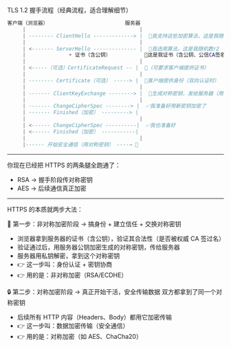 TLS 1.2 握手流程（经典流程，适合理解细节）

```lua
客户端（浏览器）                         服务器
     |                                     |
     | -------- ClientHello -------------> |  🧊我支持这些加密算法，这是我随机数r1
     |                                     |
     | <------- ServerHello -------------- |  🧊我选用算法，这是我随机数r2
     |              + 证书（含公钥）           📜这是我证书（含公钥、公信CA签名）
     |                                     |
     | <-----（可选）CertificateRequest -- |  🤵（可要求客户端提供证书）
     |                                     |
     | -------- Certificate（可选） -----> |  📜客户端提供身份（双向认证时）
     |                                     |
     | ------- ClientKeyExchange --------> |  🧬生成对称密钥，发给服务器（用公钥加密）
     |                                     |
     | ------- ChangeCipherSpec --------> |  ✅我准备好用新密钥加密了
     | ------- Finished（加密） ---------> |
     |                                     |
     | <------ ChangeCipherSpec ----------|  ✅我也准备好
     | <------ Finished（加密） -----------|
     |                                     |
     |------ 开始安全通信（用对称密钥） ----→ 💬
```

---

你现在已经把 HTTPS 的两条腿全跑通了：

- RSA → 握手阶段传对称密钥
- AES → 后续通信真正加密

---

HTTPS 的本质就两步大法：

🔐 第一步：非对称加密阶段 → 搞身份 + 建立信任 + 交换对称密钥

- 浏览器拿到服务器的证书（含公钥），验证其合法性（是否被权威 CA 签过名）
- 验证通过后，用服务器公钥加密生成的对称密钥，传给服务器
- 服务器用私钥解密，拿到这个对称密钥
- 👉 这一步叫：身份认证 + 密钥协商
- 👉 用的是：非对称加密（RSA/ECDHE）

🔒 第二步：对称加密阶段 → 真正开始干活，安全传输数据
双方都拿到了同一个对称密钥

- 后续所有 HTTP 内容（Headers、Body）都用它加密传输
- 👉 这一步叫：数据加密传输（安全通信）
- 👉 用的是：对称加密（如 AES、ChaCha20）

